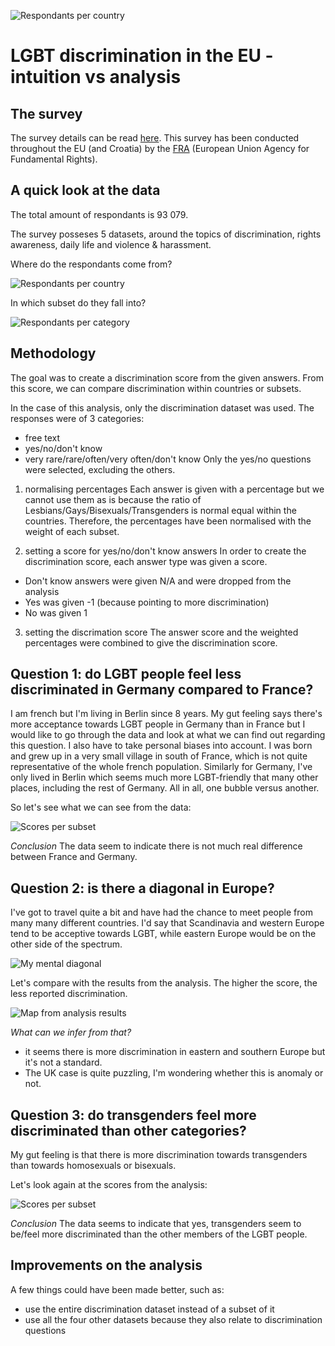 ![Respondants per country](https://github.com/lhache/lgbt-data/blob/main/images/eu-lgbt.jpg?raw=true)

# LGBT discrimination in the EU - intuition vs analysis

## The survey

The survey details can be read [here](https://fra.europa.eu/sites/default/files/eu-lgbt-survey-technical-report_en.pdf).
This survey has been conducted throughout the EU (and Croatia) by the [FRA](https://europa.eu/european-union/about-eu/agencies/fra_en) (European Union Agency for Fundamental Rights).

## A quick look at the data

The total amount of respondants is 93 079.

The survey posseses 5 datasets, around the topics of discrimination, rights awareness, daily life and violence & harassment.

Where do the respondants come from?

![Respondants per country](https://github.com/lhache/lgbt-data/blob/main/images/respondants-per-country.png?raw=true)

In which subset do they fall into?

![Respondants per category](https://github.com/lhache/lgbt-data/blob/main/images/respondants-per-category.png?raw=true)


## Methodology

The goal was to create a discrimination score from the given answers. From this score, we can compare discrimination within countries or subsets.

In the case of this analysis, only the discrimination dataset was used. 
The responses were of 3 categories:
- free text
- yes/no/don't know
- very rare/rare/often/very often/don't know
Only the yes/no questions were selected, excluding the others.

1. normalising percentages
Each answer is given with a percentage but we cannot use them as is because the ratio of Lesbians/Gays/Bisexuals/Transgenders is normal equal within the countries. Therefore, the percentages have been normalised with the weight of each subset.

2. setting a score for yes/no/don't know answers
In order to create the discrimination score, each answer type was given a score.
- Don't know answers were given N/A and were dropped from the analysis
- Yes was given -1 (because pointing to more discrimination)
- No was given 1

3. setting the discrimation score
The answer score and the weighted percentages were combined to give the discrimination score.


## Question 1: do LGBT people feel less discriminated in Germany compared to France?

I am french but I'm living in Berlin since 8 years. My gut feeling says there's more acceptance towards LGBT people in Germany than in France but I would like to go through the data and look at what we can find out regarding this question.
I also have to take personal biases into account. I was born and grew up in a very small village in south of France, which is not quite representative of the whole french population. Similarly for Germany, I've only lived in Berlin which seems much more LGBT-friendly that many other places, including the rest of Germany. All in all, one bubble versus another.

So let's see what we can see from the data:

![Scores per subset](https://github.com/lhache/lgbt-data/blob/main/images/scores-per-country.png?raw=true)

*Conclusion*
The data seem to indicate there is not much real difference between France and Germany.


## Question 2: is there a diagonal in Europe?

I've got to travel quite a bit and have had the chance to meet people from many many different countries. I'd say that Scandinavia and western Europe tend to be acceptive towards LGBT, while eastern Europe would be on the other side of the spectrum.

![My mental diagonal](https://github.com/lhache/lgbt-data/blob/main/images/eu-diagonal.png?raw=true)

Let's compare with the results from the analysis. The higher the score, the less reported discrimination.

![Map from analysis results](https://github.com/lhache/lgbt-data/blob/main/images/map-output.png?raw=true)

*What can we infer from that?*
- it seems there is more discrimination in eastern and southern Europe but it's not a standard.
- The UK case is quite puzzling, I'm wondering whether this is anomaly or not.


## Question 3: do transgenders feel more discriminated than other categories?

My gut feeling is that there is more discrimination towards transgenders than towards homosexuals or bisexuals.

Let's look again at the scores from the analysis:

![Scores per subset](https://github.com/lhache/lgbt-data/blob/main/images/scores-per-category.png?raw=true)

*Conclusion*
The data seems to indicate that yes, transgenders seem to be/feel more discriminated than the other members of the LGBT people. 


## Improvements on the analysis

A few things could have been made better, such as:
- use the entire discrimination dataset instead of a subset of it
- use all the four other datasets because they also relate to discrimination questions

